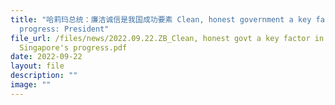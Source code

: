 ```yaml
---
title: "哈莉玛总统：廉洁诚信是我国成功要素 Clean, honest government a key factor in Singapores
  progress: President"
file_url: /files/news/2022.09.22.ZB_Clean, honest govt a key factor in
  Singapore's progress.pdf
date: 2022-09-22
layout: file
description: ""
image: ""
---
```

